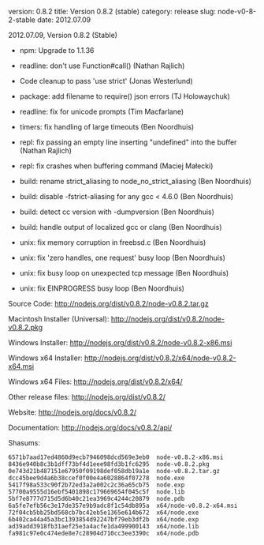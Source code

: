 version: 0.8.2
title: Version 0.8.2 (stable)
category: release
slug: node-v0-8-2-stable
date: 2012.07.09

2012.07.09, Version 0.8.2 (Stable)

* npm: Upgrade to 1.1.36

* readline: don't use Function#call() (Nathan Rajlich)

* Code cleanup to pass 'use strict' (Jonas Westerlund)

* package: add filename to require() json errors (TJ Holowaychuk)

* readline: fix for unicode prompts (Tim Macfarlane)

* timers: fix handling of large timeouts (Ben Noordhuis)

* repl: fix passing an empty line inserting "undefined" into the buffer (Nathan Rajlich)

* repl: fix crashes when buffering command (Maciej Małecki)

* build: rename strict_aliasing to node_no_strict_aliasing (Ben Noordhuis)

* build: disable -fstrict-aliasing for any gcc < 4.6.0 (Ben Noordhuis)

* build: detect cc version with -dumpversion (Ben Noordhuis)

* build: handle output of localized gcc or clang (Ben Noordhuis)

* unix: fix memory corruption in freebsd.c (Ben Noordhuis)

* unix: fix 'zero handles, one request' busy loop (Ben Noordhuis)

* unix: fix busy loop on unexpected tcp message (Ben Noordhuis)

* unix: fix EINPROGRESS busy loop (Ben Noordhuis)


Source Code: http://nodejs.org/dist/v0.8.2/node-v0.8.2.tar.gz

Macintosh Installer (Universal): http://nodejs.org/dist/v0.8.2/node-v0.8.2.pkg

Windows Installer: http://nodejs.org/dist/v0.8.2/node-v0.8.2-x86.msi

Windows x64 Installer: http://nodejs.org/dist/v0.8.2/x64/node-v0.8.2-x64.msi

Windows x64 Files: http://nodejs.org/dist/v0.8.2/x64/

Other release files: http://nodejs.org/dist/v0.8.2/

Website: http://nodejs.org/docs/v0.8.2/

Documentation: http://nodejs.org/docs/v0.8.2/api/

Shasums:

```
6571b7aad17ed4860d9ecb7946098dcd569e3eb0  node-v0.8.2-x86.msi
8436e940b8c3b1dff73bf4d1eee98fd3b1fc6295  node-v0.8.2.pkg
0e743d21b487151e67950f09198def058db19a1e  node-v0.8.2.tar.gz
dcc45bee9d4a6b38ccef0f00e4a6028864f07278  node.exe
5417f98a533c90f2b72ed3a2a002c2c36a65cb75  node.exp
57700a9555d16ebf5401898c179669654f045c5f  node.lib
5bf7e8777d715d5d6b40c21ea3969c4244c20879  node.pdb
6a5fe7efb56c3e17de357e9b9adc8f1c54db895a  x64/node-v0.8.2-x64.msi
72f04cb5bb25bd568cb7bc42eb5e1365e614b672  x64/node.exe
6b402ca44a45a3bc1393854d92247bf79eb3df2b  x64/node.exp
ad39add3918fb31aef25e3a4acfe1da499900143  x64/node.lib
fa981c97e0c474ede8e7c28904d710cc3ee3390c  x64/node.pdb
```
